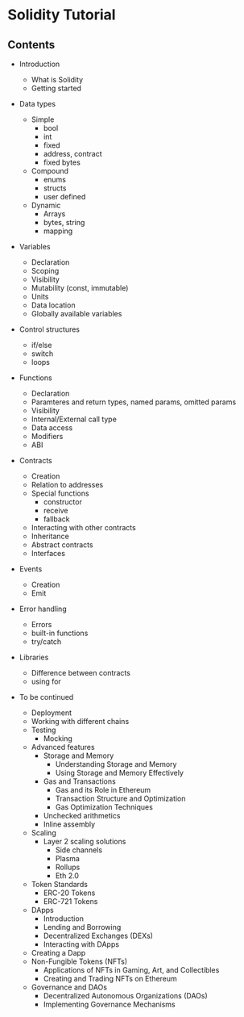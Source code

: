 # Solidity Tutorial

## Contents
- Introduction
    - What is Solidity
    - Getting started
- Data types
    - Simple
        - bool
        - int
        - fixed
        - address, contract
        - fixed bytes
    - Compound
        - enums
        - structs
        - user defined
    - Dynamic
        - Arrays
        - bytes, string
        - mapping

- Variables
    - Declaration
    - Scoping
    - Visibility
    - Mutability (const, immutable)
    - Units
    - Data location
    - Globally available variables

- Control structures
    - if/else
    - switch
    - loops

- Functions
    - Declaration
    - Paramteres and return types, named params, omitted params
    - Visibility
    - Internal/External call type
    - Data access
    - Modifiers
    - ABI

- Contracts
    - Creation
    - Relation to addresses
    - Special functions
        - constructor
        - receive
        - fallback
    - Interacting with other contracts
    - Inheritance
    - Abstract contracts
    - Interfaces

- Events
    - Creation
    - Emit

- Error handling
    - Errors
    - built-in functions
    - try/catch

- Libraries
    - Difference between contracts
    - using for

- To be continued
    - Deployment
    - Working with different chains
    - Testing
        - Mocking
    - Advanced features
        - Storage and Memory
            - Understanding Storage and Memory
            - Using Storage and Memory Effectively
        - Gas and Transactions
            - Gas and its Role in Ethereum
            - Transaction Structure and Optimization
            - Gas Optimization Techniques
        - Unchecked arithmetics
        - Inline assembly
    - Scaling
        - Layer 2 scaling solutions
            - Side channels
            - Plasma
            - Rollups
            - Eth 2.0
    - Token Standards
        - ERC-20 Tokens
        - ERC-721 Tokens
    - DApps
        - Introduction
        - Lending and Borrowing
        - Decentralized Exchanges (DEXs)
        - Interacting with DApps
    - Creating a Dapp
    - Non-Fungible Tokens (NFTs)
        - Applications of NFTs in Gaming, Art, and Collectibles
        - Creating and Trading NFTs on Ethereum
    - Governance and DAOs
        - Decentralized Autonomous Organizations (DAOs)
        - Implementing Governance Mechanisms